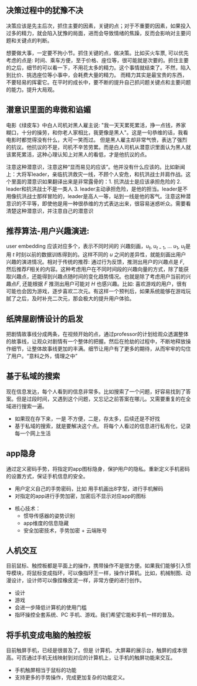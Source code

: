 
<!-- https://github.com/h2pl/zhihu 用于后端技术学习 -->

## 决策过程中的犹豫不决
决策应该是先主后次，抓住主要的因素，关键的点；对于不重要的因素，如果投入过多的精力，就会陷入犹豫的局面，进而会导致情绪的焦躁，反而会影响对主要问题和关键点的判断。

想要做大事，一定要不拘小节。抓住关键的点，做决策。比如买火车票, 可以优先考虑的点是: 时间、乘车方便，至于价格、座位等，很可能就是次要的。抓住主要的之后，细节的可以看一下，不用花太多的精力。这个事情就结束了。不然，陷入到比价、挑选座位等小事中，会耗费大量的精力。 而精力其实是最宝贵的东西，不要轻易的挥霍它。在平时的成长中，要不断的提升自己抓问题关键点和主要问题的能力。提升大局观。


## 潜意识里面的卑微和谄媚
电影《绿皮车》中白人司机对黑人雇主说: "我一天天累死累活，挣一点钱，养家糊口，十分的操劳，和你老人家相比，我更像是黑人"。这是一句恭维的话，我看电影时都觉得没有什么，大可一笑而过。
但是黑人雇主却非常气愤，表达了强烈的抗议。他抗议的不是，司机不辛苦劳累。而是白人司机从潜意识里面认为黑人就该累死累活，这种心理认知上对黑人的看低，才是他抗议的点。

注意这种潜意识，注意这种“显而易见的应该”。他并没有什么应该的。比如新闻上：大将军leader，亲临抗洪救灾一线，不顾个人安危，和抗洪战士并肩作战。这个里面的潜意识如果翻译出来是非常露骨的：1. 抗洪战士是应该承担危险的 2. leader和抗洪战士不是一类人 3. leader主动承担危险，是他的担当。leader是不用像抗洪战士那样冒险的，leader是高人一等，站到一线是他的客气。注意这种潜意识的不平等，即使他是用一种很恭维的方式表达出来，很容易迷惑听众。需要看清楚这种潜意识，并注意自己的潜意识



## 推荐算法-用户兴趣演进:
user embedding 应该对应多个，表示不同时间的 兴趣刻画，$u_{t}$, $u_{t-1}$, ... $u_{1}$, $u_t$是用 $t$ 时刻以前的数据训练得到的。这样不同的 $u$ 之间的差异性，就能刻画出用户兴趣的演进情况。相对于传统的推荐: 通过行为反馈，推测出用户的兴趣点是 $F$, 然后推荐$F$相关的内容。这种考虑用户在不同时间段的兴趣向量的方式，除了能获取兴趣点，还能得到兴趣点随时间的变化趋势情况。也就是除了考虑用户当前的兴趣点$F$, 还能根据 $F$ 推测出用户可能对 $H$ 也感兴趣。比如: 喜欢游戏的用户，很有可能也会因为游戏，逐步喜欢二次元。有这样一个预判后，如果系统能够在游戏玩腻了之后，及时补充二次元，那会极大的提升用户体验。

## 纸牌屋剧情设计的启发
把剧情故事线分成两条，在视频开始的点，通过professor的计划给观众透漏整体的故事线，让观众对剧情有一个整体的把握。然后在抢劫的过程中，不断地释放操作细节，让整体故事线更加的丰满。细节让用户有了更多的期待，从而牢牢的勾住了用户。“意料之外，情理之中”

## 基于私域的搜索
现在信息发达，每个人看到的信息非常多。比如搜索了一个问题，好容易找到了答案。但是过段时间，又遇到这个问题，又忘记之前答案在哪儿。又需要重复的在全域进行搜索一遍。
- 如果现在存下来，一是 不方便，二是，存太多，后续还是不好找
- 基于私域的搜索，就是要解决这个点。 将每个人看过的信息进行私有化，记录每一个网上生活

## app隐身
通过定义密码手势，将指定的app图标隐身，保护用户的隐私。重新定义手机密码的设置方式，保证手机信息的安全。
- 用户定义自己的手势密码，比如 用手机画出8字型，进行手机解码
- 对指定的app进行手势加密，加密后不显示对应app的图标
+ 核心技术：
    + 惯导传感器的姿势识别
    + app维度的信息隐藏
    + 安全加密技术，手势加密 + 云端账号

## 人机交互
目前鼠标、触控板都是平面上的操作，携带操作不是很方便。如果我们能够引入惯导模块，将鼠标变成指环，可以像指环王一样，操作计算机。比如，机械制图、动漫设计，设计师可以像捏橡皮泥一样，非常方便的进行创作。
- 设计
- 游戏
- 会进一步降低计算机的使用门槛
- 指环操控全套系统、PC 手机、游戏。我们希望它能和手机一样的普及。

## 将手机变成电脑的触控板
目前触屏手机，已经是很普及了。但是 计算机、大屏幕的展示台，触屏的成本很高。可否通过手机无线映射到对应的计算机上，让手机的触屏功能来交互。
- 手机触屏相当于鼠标的功能
- 支持更多的手势操作，完成更加复杂的功能定义。




